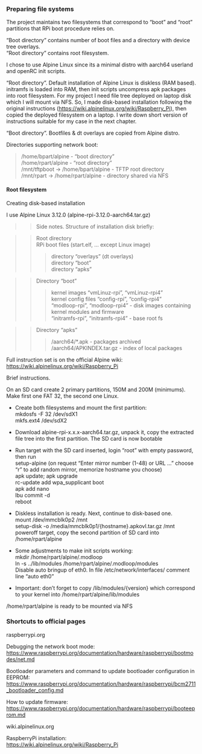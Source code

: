 ### Preparing file systems

The project maintains two filesystems that correspond to “boot” and “root” partitions that RPi boot procedure relies on.

“Boot directory” contains number of boot files and a directory with device tree overlays.</br>
“Root directory” contains root filesystem. 


I chose to use Alpine Linux since its a minimal distro with aarch64 userland and openRC init scripts.

“Root directory”. Default installation of Alpine Linux is diskless (RAM based). initramfs is loaded into RAM, then init scripts uncompress apk packages into root filesystem. For my project I need file tree deployed on laptop disk which I will mount via NFS.
So, I made disk-based installation following the original instructions (https://wiki.alpinelinux.org/wiki/Raspberry_Pi), then copied the deployed filesystem on a laptop. I write down short version of instructions suitable for my case in the next chapter.

“Boot directory”. Bootfiles & dt overlays are copied from Alpine distro.

Directories supporting network boot:

> /home/bpart/alpine			- “boot directory”</br>
/home/rpart/alpine			- “root directory”</br>
/mnt/tftpboot -> /home/bpart/alpine	- TFTP root directory</br>
/mnt/rpart -> /home/rpart/alpine		- directory shared via NFS


#### Root filesystem

Creating disk-based installation

I use Alpine Linux 3.12.0 (alpine-rpi-3.12.0-aarch64.tar.gz)

>> Side notes. Structure of installation disk briefly:

>> Root directory</br>
RPi boot files (start.elf, … except Linux image)</br>
>>> directory “overlays” (dt overlays)</br>
directory “boot”</br>
directory “apks”

>> Directory “boot”</br>
>>> kernel images “vmLinuz-rpi”, “vmLinuz-rpi4”</br>
	kernel config files “config-rpi”, “config-rpi4”</br>
	“modloop-rpi”, “modloop-rpi4” - disk images containing kernel modules and firmware</br>
	“initramfs-rpi”, “initramfs-rpi4” - base root fs

>> Directory “apks”</br>
>>> /aarch64/*.apk - packages archived</br>
	/aarch64/APKINDEX.tar.gz - index of local packages

Full instruction set is on the official Alpine wiki: https://wiki.alpinelinux.org/wiki/Raspberry_Pi


Brief instructions.

On an SD card create 2 primary partitions, 150M and 200M (minimums). Make first one FAT 32, the second one Linux.

* Create both filesystems and mount the first partition:</br>
								mkdosfs -F 32 /dev/sdX1</br>
								mkfs.ext4 /dev/sdX2

* Download alpine-rpi-x.x.x-aarch64.tar.gz, unpack it, copy the extracted file tree into the first partition. The SD card is now bootable
* Run target with the SD card inserted, login “root” with empty password, then run</br>
				setup-alpine (on request “Enter mirror number (1-48) or URL …” choose “r” to add  random mirror, memorize hostname you choose)</br>
				apk update; apk upgrade</br>
				rc-update add wpa_supplicant boot</br>
				apk add nano</br>
				lbu commit -d</br>
				reboot
				
* Diskless installation is ready. Next, continue to disk-based one.</br>
				mount   /dev/mmcblk0p2  /mnt</br>
				setup-disk  -o /media/mmcblk0p1/{hostname}.apkovl.tar.gz   /mnt</br>
				poweroff target, copy the second partition of SD card into /home/rpart/alpine
				
* Some adjustments to make init scripts working:</br>
				mkdir /home/rpart/alpine/.modloop</br>
				ln -s  ../lib/modules  /home/rpart/alpine/.modloop/modules</br>
				Disable auto bringup of eth0. In file /etc/network/interfaces/ comment line “auto eth0”
				
* Important: don’t forget to copy /lib/modules/{version} which correspond to your kernel into /home/rpart/alpine/lib/modules 

/home/rpart/alpine is ready to be mounted via NFS



### Shortcuts to official pages

raspberrypi.org

Debugging the network boot mode:</br>
https://www.raspberrypi.org/documentation/hardware/raspberrypi/bootmodes/net.md

Bootloader parameters and command to update bootloader configuration in EEPROM:</br>
https://www.raspberrypi.org/documentation/hardware/raspberrypi/bcm2711_bootloader_config.md

How to update firmware:</br>
https://www.raspberrypi.org/documentation/hardware/raspberrypi/booteeprom.md


wiki.alpinelinux.org

RaspberryPi installation:</br>
https://wiki.alpinelinux.org/wiki/Raspberry_Pi

